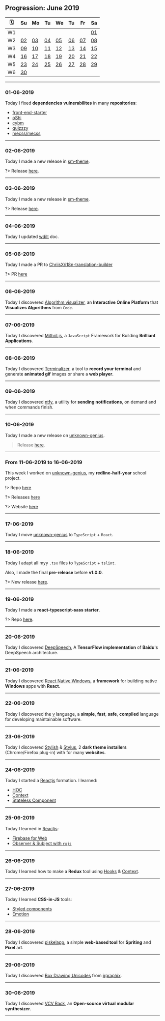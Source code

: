 ## Progression: June 2019

| 🗓  |         Su       |         Mo       |         Tu       |         We       |         Tu       |         Fr       |         Sa       |
| -- | ---------------- | ---------------- | ---------------- | ---------------- | ---------------- | ---------------- | ---------------- |
| W1 |                  |                  |                  |                  |                  |                  |[01](#_01-06-2019)|
| W2 |[02](#_02-06-2019)|[03](#_03-06-2019)|[04](#_04-06-2019)|[05](#_05-06-2019)|[06](#_06-06-2019)|[07](#_07-06-2019)|[08](#_08-06-2019)|
| W3 |[09](#_09-06-2019)|[10](#_10-06-2019)|[11](#_11-06-2019)|[12](#_12-06-2019)|[13](#_13-06-2019)|[14](#_14-06-2019)|[15](#_15-06-2019)|
| W4 |[16](#_16-06-2019)|[17](#_17-06-2019)|[18](#_18-06-2019)|[19](#_19-06-2019)|[20](#_20-06-2019)|[21](#_21-06-2019)|[22](#_22-06-2019)|
| W5 |[23](#_23-06-2019)|[24](#_24-06-2019)|[25](#_25-06-2019)|[26](#_26-06-2019)|[27](#_27-06-2019)|[28](#_28-06-2019)|[29](#_29-06-2019)|
| W6 |[30](#_30-06-2019)|                  |                  |                  |                  |                  |                  |

----

### 01-06-2019

Today I fixed **dependencies** **vulnerabilites** in many **repositories**:

- [front-end-starter](https://github.com/blyndusk/front-end-starter)
- [oShi](https://github.com/blyndusk/oShi)
- [cybm](https://github.com/blyndusk/cybm)
- [quizzzy](https://github.com/blyndusk/quizzzy)
- [mecss/mecss](https://github.com/mecss/mecss)

----

### 02-06-2019

Today I made a new release in [sm-theme](https://github.com/blyndusk/sm-theme).

?> Release [here](https://github.com/blyndusk/sm-theme/releases/tag/1.1.0).

----

### 03-06-2019

Today I made a new release in [sm-theme](https://github.com/blyndusk/blyndusk-cli).

?> Release [here](https://github.com/blyndusk/blyndusk-cli/releases/tag/1.0.1).

----

### 04-06-2019

Today I updated [wdilt](https://github.com/blyndusk/wdilt/blob/master/README.md) doc.

----

### 05-06-2019

Today I made a PR to [ChriisX/i18n-translation-builder](https://github.com/ChriisX/i18n-translation-builder)

?> PR [here](https://github.com/ChriisX/i18n-translation-builder/pull/1)

----

### 06-06-2019

Today I discovered [Algorithm visualizer](https://algorithm-visualizer.org/), an **Interactive Online Platform** that **Visualizes Algorithms** from `Code`.

----

### 07-06-2019

Today I discovered [Mithril.js](https://github.com/MithrilJS/mithril.js), a `JavaScript` Framework for Building **Brilliant Applications**.

----

### 08-06-2019

Today I discovered [Terminalizer](https://github.com/faressoft/terminalizer), a tool to **record your terminal** and generate **animated gif** images or share a **web player**.

----

### 09-06-2019

Today I discovered [ntfy](https://github.com/dschep/ntfy), a utility for **sending notifications**, on demand and when commands finish.

----

### 10-06-2019

Today I made a new release on [unknown-genius](https://github.com/blyndusk/unknown-genius).

> Release [here](https://github.com/blyndusk/unknown-genius/releases/latest).

----

### From 11-06-2019 to 16-06-2019

This week I worked on [unknown-genius](https://github.com/blyndusk/unknown-genius), my **redline-half-year** school project.

!> Repo [here](https://github.com/blyndusk/unknown-genius)

?> Releases [here](https://github.com/blyndusk/unknown-genius/releases)

?> Website [here](https://blyndusk.github.io/unknown-genius/)

----

### 17-06-2019

Today I move [unknown-genius](https://github.com/blyndusk/unknown-genius) to `TypeScript` + `React`.

----

### 18-06-2019

Today I adapt all myy `.tsx` files to `TypeScript` + `tslint`.

Also, I made the final **pre-release** before **v1.0.0**.

?> New release [here](https://github.com/blyndusk/unknown-genius/release/latest).

----

### 19-06-2019

Today I made a **react-typescript-sass starter**.

?> Repo [here](https://https://github.com/blyndusk/react-typescript-sass-starter).

----

### 20-06-2019

Today I discovered [DeepSpeech](https://github.com/mozilla/DeepSpeech),
A **TensorFlow implementation** of **Baidu**'s DeepSpeech architecture.

----

### 21-06-2019

Today I discovered [React Native Windows](https://github.com/microsoft/react-native-windows), a **framework** for building native **Windows** apps with **React**.

----

### 22-06-2019

Today I discovered the [v](https://github.com/vlang/v) language, a **simple**, **fast**, **safe**, **compiled** language for developing maintainable software.

----

### 23-06-2019

Today I discovered [Stylish](https://chrome.google.com/webstore/detail/stylish-custom-themes-for/fjnbnpbmkenffdnngjfgmeleoegfcffe?hl=en) & [Stylus](https://chrome.google.com/webstore/detail/stylus/clngdbkpkpeebahjckkjfobafhncgmne?hl=en), 2 **dark theme installers** (Chrome/Firefox plug-in) with for many **websites**.

----

### 24-06-2019

Today I started a [Reactjs](https://reactjs.org) formation. I learned:

- [HOC](https://reactjs.org/docs/higher-order-components.html)
- [Context](https://reactjs.org/docs/context.html)
- [Stateless Component](https://reactjs.org/docs/components-and-props.html)

----

### 25-06-2019

Today I learned in [Reactjs](https://reactjs.org):

- [Firebase for Web](https://firebase.google.com/docs/web/setup)
- [Observer & Subject with `rxjs`](https://rxjs-dev.firebaseapp.com/guide/overview)

----

### 26-06-2019

Today I learned how to make a **Redux** tool using [Hooks](https://reactjs.org/docs/hooks-intro.html) & [Context](https://reactjs.org/docs/context.html).

----

### 27-06-2019

Today I learned **CSS-in-JS** tools:

- [Styled components](https://www.styled-components.com/)
- [Emotion](https://emotion.sh/docs/introduction)

----

### 28-06-2019

Today I discovered [piskelapp](https://www.piskelapp.com/), a simple **web-based tool** for **Spriting** and **Pixel** art.

----

### 29-06-2019

Today I discovered [Box Drawing Unicodes](https://jrgraphix.net/r/Unicode/2500-257F) from [jrgraphix](https://jrgraphix.net/).

----

### 30-06-2019

Today I discovered [VCV Rack](https://vcvrack.com/), an **Open-source virtual modular synthesizer**.

----
